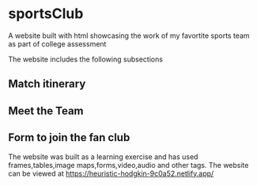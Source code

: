 # sportsClub
A website built with html showcasing the work of my favortite sports team as part of college assessment 

The website includes the following subsections

## Match itinerary
## Meet the Team   
## Form to join the fan club 

The website was built as a learning exercise and has used frames,tables,image maps,forms,video,audio and other tags.
The website can be viewed at https://heuristic-hodgkin-9c0a52.netlify.app/

